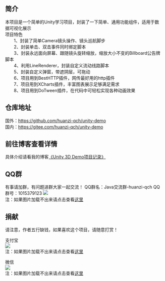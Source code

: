 ## 简介<br/> 
本项目是一个简单的Unity学习项目，封装了一下简单、通用功能组件，适用于数据可视化展示<br/> 
项目特色<br/> 
　　1、封装了简单Camera镜头操作、镜头巡航脚步<br/> 
　　2、封装单击、双击事件同时绑定脚本<br/> 
　　3、封装永远面向屏幕、跟随镜头旋转缩放，缩放大小不变的Billboard公告牌脚本<br/> 
　　4、利用LineRenderer，封装自定义流动线路脚本<br/> 
　　5、封装自定义弹窗，带遮阴层，可拖动<br/> 
　　6、项目用到BestHTTP插件，网传最好用的http插件<br/> 
　　7、项目用到XCharts插件，丰富图表展示足够满足需求<br/> 
　　8、项目用到DoTween插件，在代码中可轻松实现各种动画效果<br/> 

## 仓库地址<br/> 
国外：https://github.com/huanzi-qch/unity-demo<br/> 
国内：https://gitee.com/huanzi-qch/unity-demo<br/> 

## 前往博客查看详情<br/> 
具体介绍请看我的博客[《Unity 3D Demo项目记录》](https://www.cnblogs.com/huanzi-qch/p/13307080.html)<br/> 

## QQ群<br/>
有事请加群，有问题进群大家一起交流！
QQ群名：Java交流群-huanzi-qch
QQ群号：1015379123
![](http://huanzi-qch.gitee.io/file-server/images/qq.png) 
<br/>注：如果图片加载不出来请点击查看[这里](http://huanzi-qch.gitee.io/file-server/images/qq.png)

## 捐献<br/>
请注意，作者五行缺钱，如果喜欢这个项目，请随意打赏！

支付宝<br/>
![](http://huanzi-qch.gitee.io/file-server/images/zhifubao.png) 
<br/>注：如果图片加载不出来请点击查看[这里](http://huanzi-qch.gitee.io/file-server/images/zhifubao.png) 

微信<br/>
![](http://huanzi-qch.gitee.io/file-server/images/weixin.png) 
<br/>注：如果图片加载不出来请点击查看[这里](http://huanzi-qch.gitee.io/file-server/images/weixin.png) 